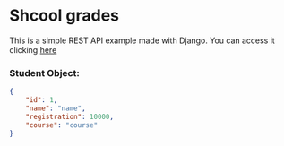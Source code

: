 # Shcool grades

This is a simple REST API example made with Django.
You can access it clicking [here]

### Student Object:
```json
{
    "id": 1,
    "name": "name",
    "registration": 10000,
    "course": "course"
}
```

[here]: https://my-school-django-api.herokuapp.com/